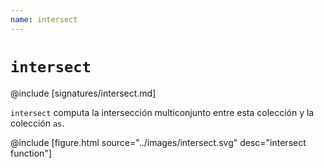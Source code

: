 ```yaml
---
name: intersect
---
```


# `intersect`

@include [signatures/intersect.md]

`intersect` computa la intersección multiconjunto entre esta colección y la colección `as`.

@include [figure.html source="../images/intersect.svg" desc="intersect function"]
